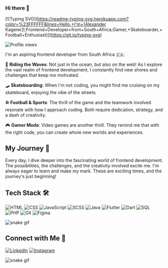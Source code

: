 ### Hi there 👋

[![Typing SVG](https://readme-typing-svg.herokuapp.com?color=%23FFFFFF&lines=Hello,+I'm+[Alexander Kagerer]!;Frontend+Developer+from+South+Africa;Gamer,+Skateboarder,+Football+Enthusiast)](https://git.io/typing-svg)

![Profile views](https://komarev.com/ghpvc/?username=[kagerer19]&color=8A2BE2)

I'm an aspiring frontend developer from South Africa 🇿🇦. 

🌊 **Riding the Waves**: Not just in the ocean, but also on the web! As I explore the vast realm of frontend development, I constantly find new shores and challenges that keep me motivated.

🛹 **Skateboarding**: When I'm not coding, you might find me cruising on my skateboard, enjoying the vibe of the streets.

⚽ **Football & Sports**: The thrill of the game and the teamwork involved resonate with how I approach coding. Both require dedication, strategy, and a dash of creativity.

🎮 **Gamer Mode**: Video games are another thrill. They remind me that with the right code, you can create whole new worlds and experiences.

## My Journey 🚀

Every day, I dive deeper into the fascinating world of frontend development. The possibilities, the challenges, and the creativity involved excite me. I'm always eager to learn and make my mark. These are exciting times, and the journey's just beginning!

## Tech Stack 🛠️

![HTML](https://img.shields.io/badge/-HTML-E34F26?style=flat-square&logo=HTML5&logoColor=white)
![CSS](https://img.shields.io/badge/-CSS-1572B6?style=flat-square&logo=CSS3&logoColor=white)
![JavaScript](https://img.shields.io/badge/-JavaScript-yellow?style=flat-square&logo=javascript&logoColor=white)
![SCSS](https://img.shields.io/badge/-SCSS-CC6699?style=flat-square&logo=sass&logoColor=white)
![Java](https://img.shields.io/badge/-Java-007396?style=flat-square&logo=java&logoColor=white)
![Flutter](https://img.shields.io/badge/-Flutter-02569B?style=flat-square&logo=flutter&logoColor=white)
![Dart](https://img.shields.io/badge/-Dart-0175C2?style=flat-square&logo=dart&logoColor=white)
![SQL](https://img.shields.io/badge/-SQL-4479A1?style=flat-square&logo=postgresql&logoColor=white)
![PHP](https://img.shields.io/badge/-PHP-777BB4?style=flat-square&logo=php&logoColor=white)
![Git](https://img.shields.io/badge/-Git-F05032?style=flat-square&logo=git&logoColor=white)
![Figma](https://img.shields.io/badge/-Figma-F24E1E?style=flat-square&logo=figma&logoColor=white)

![snake gif](https://github.com/[YourGitHubUsername]/[YourGitHubUsername]/blob/output/github-contribution-grid-snake.gif)

## Connect with Me 🤝

[![LinkedIn](https://img.shields.io/badge/-LinkedIn-0077B5?style=flat-square&logo=LinkedIn&logoColor=white)]([https://linkedin.com/in/john-doe-12345678/](https://www.linkedin.com/in/alexander-kagerer-117971290))
[![Instagram](https://img.shields.io/badge/-Instagram-E4405F?style=flat-square&logo=Instagram&logoColor=white)](https://instagram.com/[preacher.dev])

![snake gif](https://github.com/[YourGitHubUsername]/[YourGitHubUsername]/blob/output/github-contribution-grid-snake.gif)

